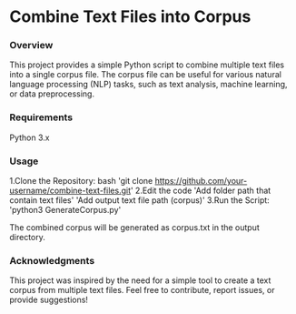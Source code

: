 # Combine Text Files into Corpus

### Overview
This project provides a simple Python script to combine multiple text files into a single corpus file. The corpus file can be useful for various natural language processing (NLP) tasks, such as text analysis, machine learning, or data preprocessing.

### Requirements
Python 3.x

### Usage
1.Clone the Repository:
  bash
  'git clone https://github.com/your-username/combine-text-files.git'
2.Edit the code
  'Add folder path that contain text files'
  'Add output text file path (corpus)'
3.Run the Script:
  'python3 GenerateCorpus.py'
  
The combined corpus will be generated as corpus.txt in the output directory.

### Acknowledgments
This project was inspired by the need for a simple tool to create a text corpus from multiple text files.
Feel free to contribute, report issues, or provide suggestions!
